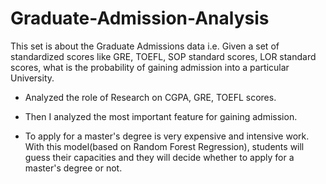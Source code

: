 # Graduate-Admission-Analysis

This set is about the Graduate Admissions data i.e. Given a set of standardized scores like GRE, TOEFL, SOP standard scores, LOR standard scores, what is the probability of gaining admission into a particular University.

- Analyzed the role of Research on CGPA, GRE, TOEFL scores.

- Then I analyzed the most important feature for gaining admission.

- To apply for a master's degree is very expensive and intensive work. With this model(based on Random Forest Regression), students will guess their capacities and they will decide whether to apply for a master's degree or not.
